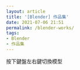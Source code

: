 ```yaml
---
layout: article
title: '[Blender] 作品集'
date: 2021-07-06 21:51
permalink: /blender-works/
tags:
- Blender
- 作品集
---
```

按下鍵盤左右鍵切換模型
<canvas id="c" tabindex="0" style="width: 100%"></canvas>
<script type="module">
  import * as THREE from 'https://threejsfundamentals.org/threejs/resources/threejs/r127/build/three.module.js';
  import {OrbitControls} from 'https://threejsfundamentals.org/threejs/resources/threejs/r127/examples/jsm/controls/OrbitControls.js';
  import {GLTFLoader} from 'https://threejsfundamentals.org/threejs/resources/threejs/r127/examples/jsm/loaders/GLTFLoader.js';

  const canvas = document.querySelector('#c');
  canvas.addEventListener('keydown', (e) => {
    if (e.keyCode == 37) {
        index = (index + models.length - 1) % models.length;
        loadModel();
    } else if (e.keyCode == 39) {
        index = (index + 1) % models.length;
        loadModel();
    }
  });
  const renderer = new THREE.WebGLRenderer({canvas});
  renderer.setSize(canvas.clientWidth, canvas.clientHeight);

  const fov = 45;
  const aspect = canvas.clientWidth / canvas.clientHeight;
  const near = 0.1;
  const far = 100;
  const camera = new THREE.PerspectiveCamera(fov, aspect, near, far);
  camera.position.set(1, 1, 3);

  const controls = new OrbitControls(camera, canvas);

  const clock = new THREE.Clock();

  const scene = new THREE.Scene();
  scene.background = new THREE.Color(0xB3DDD5);

  // {
  //   const skyColor = 0xB1E1FF;
  //   const groundColor = 0xB97A20;
  //   const intensity = 1;
  //   const light = new THREE.HemisphereLight(skyColor, groundColor, intensity);
  //   scene.add(light);
  // }

  // {
  //   const color = 0xFFFFFF;
  //   const intensity = 1;
  //   const light = new THREE.DirectionalLight(color, intensity);
  //   light.position.set(5, 10, 2);
  //   scene.add(light);
  //   scene.add(light.target);
  // }

  {
    const color = 0xFFFFFF;
    const intensity = 1;
    const light = new THREE.AmbientLight(color, intensity);
    scene.add(light);
  }

  const models = ['Finn', 'Jake', 'PB', 'Spear', 'tree sword'];
  let index = 0;
  let root;
  let mixer;
  const gltfLoader = new GLTFLoader();

  function loadModel() {
    if (root) {
      scene.remove(root);
    }
    gltfLoader.load(`/assets/${models[index]}.glb`, (gltf) => {
      root = gltf.scene;
      scene.add(root);

      // compute the box that contains all the stuff
      // from root and below
      const box = new THREE.Box3().setFromObject(root);

      const boxSize = box.getSize(new THREE.Vector3()).length();
      const boxCenter = box.getCenter(new THREE.Vector3());

      // update the Trackball controls to handle the new size
      controls.maxDistance = boxSize * 10;
      controls.target.copy(boxCenter);
      controls.update();

      mixer = new THREE.AnimationMixer(root);
      gltf.animations.forEach(function(clip) {
        mixer.clipAction(clip).play();
      });
    });
  }
  loadModel();

  function render() {
    if (mixer) {
      mixer.update(clock.getDelta());
    }
    renderer.render(scene, camera);
    requestAnimationFrame(render);
  }
  requestAnimationFrame(render);
</script>